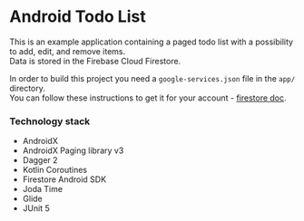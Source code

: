 # Android Todo List

This is an example application containing a paged todo list with a possibility to add, edit, and remove items.  
Data is stored in the Firebase Cloud Firestore.

In order to build this project you need a `google-services.json` file in the `app/` directory.  
You can follow these instructions to get it for your account -
[firestore doc](https://firebase.google.com/docs/firestore/quickstart).

### Technology stack
- AndroidX
- AndroidX Paging library v3
- Dagger 2
- Kotlin Coroutines
- Firestore Android SDK
- Joda Time
- Glide
- JUnit 5
